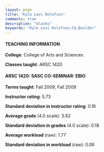 ```yaml
---
layout: page
title: "Kyle Levi Rolofson" 
comments: true
description: "blanks"
keywords: "Kyle Levi Rolofson,CU,Boulder"
---
```

<head>
<script src="https://ajax.googleapis.com/ajax/libs/jquery/2.1.3/jquery.min.js"></script>
<script src="https://dl.dropboxusercontent.com/s/pc42nxpaw1ea4o9/highcharts.js?dl=0"></script>
<!-- <script src="../assets/js/highcharts.js"></script> -->
<style type="text/css">@font-face {
	font-family: "Bebas Neue";
	src: url(https://www.filehosting.org/file/details/544349/BebasNeue Regular.otf) format("opentype");
	}
	h1.Bebas { 
		font-family: "Bebas Neue", Verdana, Tahoma;
	}
</style>
</head>
	   
#### TEACHING INFORMATION

**College**: College of Arts and Sciences

**Classes taught**: ARSC 1420

#### ARSC 1420: SASC CO-SEMINAR: EBIO

**Terms taught**: Fall 2009, Fall 2009

**Instructor rating**: 5.73

**Standard deviation in instructor rating**: 0.16

**Average grade** (4.0 scale): 3.82

**Standard deviation in grades** (4.0 scale): 0.18

**Average workload** (raw): 1.77

**Standard deviation in workload** (raw): 0.06

